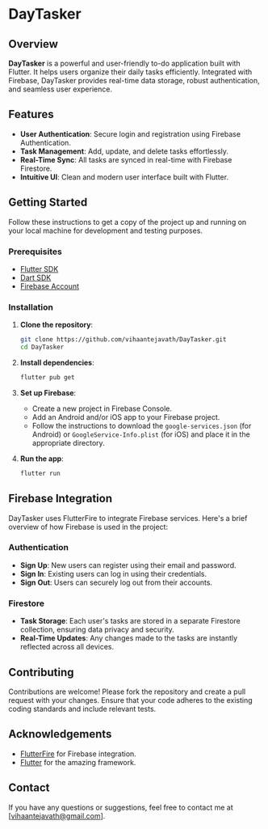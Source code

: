 
# DayTasker

## Overview

**DayTasker** is a powerful and user-friendly to-do application built with Flutter. It helps users organize their daily tasks efficiently. Integrated with Firebase, DayTasker provides real-time data storage, robust authentication, and seamless user experience.

## Features

- **User Authentication**: Secure login and registration using Firebase Authentication.
- **Task Management**: Add, update, and delete tasks effortlessly.
- **Real-Time Sync**: All tasks are synced in real-time with Firebase Firestore.
- **Intuitive UI**: Clean and modern user interface built with Flutter.

## Getting Started

Follow these instructions to get a copy of the project up and running on your local machine for development and testing purposes.

### Prerequisites

- [Flutter SDK](https://flutter.dev/docs/get-started/install)
- [Dart SDK](https://dart.dev/get-dart)
- [Firebase Account](https://firebase.google.com/)

### Installation

1. **Clone the repository**:

   ```sh
   git clone https://github.com/vihaantejavath/DayTasker.git
   cd DayTasker
   ```

2. **Install dependencies**:

   ```sh
   flutter pub get
   ```

3. **Set up Firebase**:

   - Create a new project in Firebase Console.
   - Add an Android and/or iOS app to your Firebase project.
   - Follow the instructions to download the `google-services.json` (for Android) or `GoogleService-Info.plist` (for iOS) and place it in the appropriate directory.

4. **Run the app**:

   ```sh
   flutter run
   ```

## Firebase Integration

DayTasker uses FlutterFire to integrate Firebase services. Here's a brief overview of how Firebase is used in the project:

### Authentication

- **Sign Up**: New users can register using their email and password.
- **Sign In**: Existing users can log in using their credentials.
- **Sign Out**: Users can securely log out from their accounts.

### Firestore

- **Task Storage**: Each user's tasks are stored in a separate Firestore collection, ensuring data privacy and security.
- **Real-Time Updates**: Any changes made to the tasks are instantly reflected across all devices.

## Contributing

Contributions are welcome! Please fork the repository and create a pull request with your changes. Ensure that your code adheres to the existing coding standards and include relevant tests.


## Acknowledgements

- [FlutterFire](https://firebase.flutter.dev/) for Firebase integration.
- [Flutter](https://flutter.dev/) for the amazing framework.

## Contact

If you have any questions or suggestions, feel free to contact me at [vihaantejavath@gmail.com].
